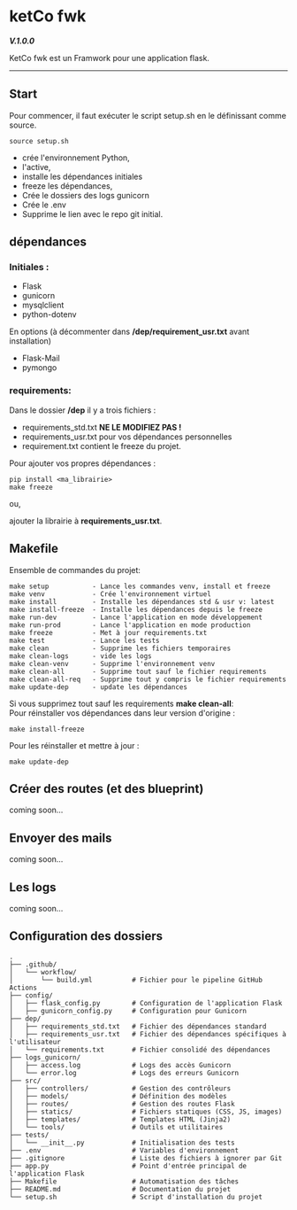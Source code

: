 # ketCo fwk
***V.1.0.0***

KetCo fwk est un Framwork pour une application flask.

___

## Start

Pour commencer, il faut exécuter le script setup.sh en le définissant comme source.

    source setup.sh

- crée l'environnement Python,
- l'active, 
- installe les dépendances initiales
- freeze les dépendances,
- Crée le dossiers des logs gunicorn
- Crée le .env
- Supprime le lien avec le repo git initial.


## dépendances
### Initiales : 
- Flask
- gunicorn
- mysqlclient
- python-dotenv

En options (à décommenter dans **/dep/requirement_usr.txt** avant installation)
- Flask-Mail
- pymongo

### requirements: 
Dans le dossier **/dep** il y a trois fichiers :
- requirements_std.txt **NE LE MODIFIEZ PAS !**
- requirements_usr.txt pour vos dépendances personnelles
- requirement.txt contient le freeze du projet.

Pour ajouter vos propres dépendances :  

    pip install <ma_librairie>
    make freeze

ou, 

ajouter la librairie à **requirements_usr.txt**.

## Makefile

Ensemble de commandes du projet:

    make setup           - Lance les commandes venv, install et freeze
    make venv            - Crée l'environnement virtuel
    make install         - Installe les dépendances std & usr v: latest
    make install-freeze  - Installe les dépendances depuis le freeze
    make run-dev         - Lance l'application en mode développement
    make run-prod        - Lance l'application en mode production
    make freeze          - Met à jour requirements.txt
    make test            - Lance les tests
    make clean           - Supprime les fichiers temporaires
    make clean-logs      - vide les logs
    make clean-venv      - Supprime l'environnement venv
    make clean-all       - Supprime tout sauf le fichier requirements
    make clean-all-req   - Supprime tout y compris le fichier requirements
    make update-dep      - update les dépendances

Si vous supprimez tout sauf les requirements **make clean-all**:\
Pour réinstaller vos dépendances dans leur version d'origine : 

    make install-freeze    

Pour les réinstaller et mettre à jour :

    make update-dep

## Créer des routes (et des blueprint)

coming soon...

## Envoyer des mails

coming soon...

## Les logs

coming soon...


## Configuration des dossiers

    .
    ├── .github/
    │   └── workflow/
    │       └── build.yml          # Fichier pour le pipeline GitHub Actions
    ├── config/
    │   ├── flask_config.py        # Configuration de l'application Flask
    │   ├── gunicorn_config.py     # Configuration pour Gunicorn
    ├── dep/
    │   ├── requirements_std.txt   # Fichier des dépendances standard
    │   ├── requirements_usr.txt   # Fichier des dépendances spécifiques à l'utilisateur
    │   └── requirements.txt       # Fichier consolidé des dépendances
    ├── logs_gunicorn/
    │   ├── access.log             # Logs des accès Gunicorn
    │   └── error.log              # Logs des erreurs Gunicorn
    ├── src/
    │   ├── controllers/           # Gestion des contrôleurs
    │   ├── models/                # Définition des modèles
    │   ├── routes/                # Gestion des routes Flask
    │   ├── statics/               # Fichiers statiques (CSS, JS, images)
    │   ├── templates/             # Templates HTML (Jinja2)
    │   └── tools/                 # Outils et utilitaires
    ├── tests/
    │   └── __init__.py            # Initialisation des tests
    ├── .env                       # Variables d'environnement
    ├── .gitignore                 # Liste des fichiers à ignorer par Git
    ├── app.py                     # Point d'entrée principal de l'application Flask
    ├── Makefile                   # Automatisation des tâches
    ├── README.md                  # Documentation du projet
    └── setup.sh                   # Script d'installation du projet